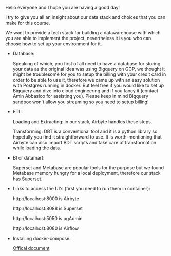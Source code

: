 Hello everyone and I hope you are having a good day!

I try to give you all an insight about our data stack and choices that you can make for this course.


We want to provide a tech stack for building a datawarehouse with which you are able to implement the project, nevertheless it is you who can choose how to set up your environment for it. 

- Database:
  
  Speaking of which, you first of all need to have a database for storing your data as the original idea was using Bigquery on GCP, we thought it might be troublesome for you to setup the billing with your credit card in order to be able to use it, therefore we came up with an easy solution with Postgres running in docker. But feel free if you would like to set up Bigquery and dive into cloud engineering and if you fancy it (contact Amin Abbasloo for assisting you). Please keep in mind Bigquery sandbox won't allow you streaming so you need to setup billing!

- ETL:
  
  Loading and Extracting: in our stack, Airbyte handles these steps.
  
  Transforming: DBT is a conventional tool and it is a python library so hopefully you find it straightforward to use. It is worth-mentioning that Airbyte can also import BDT scripts and take care of transformation while loading the data.
  
- BI or datamart:
  
  Superset and Metabase are popular tools for the purpose but we found Metabase memory hungry for a local deployment, therefore our stack has Superset.  



- Links to access the UI's (first you need to run them in container):
  
  http://localhost:8000 is Airbyte

  http://localhost:8088 is Superset

  http://localhost:5050 is pgAdmin

  http://localhost:8080 is Airflow

- Installing docker-compose:

  [Offical document](https://docs.docker.com/compose/install/)


